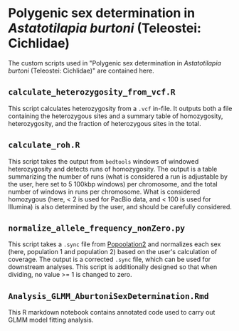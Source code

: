 # Polygenic sex determination in *Astatotilapia burtoni* (Teleostei: Cichlidae)

The custom scripts used in "Polygenic sex determination in *Astatotilapia burtoni* (Teleostei: Cichlidae)" are contained here.

## `calculate_heterozygosity_from_vcf.R`
   
This script calculates heterozygosity from a `.vcf` in-file. It outputs both a file containing the heterozygous sites and a summary table of homozygosity, heterozygosity, and the fraction of heterozygous sites in the total. 

## `calculate_roh.R`
   
This script takes the output from `bedtools` windows of windowed heterozygosity and detects runs of homozygosity. The output is a table summarizing the number of runs (what is considered a run is adjustable by the user, here set to 5 100kbp windows) per chromosome, and the total number of windows in runs per chromosome. What is considered homozygous (here, < 2 is used for PacBio data, and < 100 is used for Illumina) is also determined by the user, and should be carefully considered. 

## `normalize_allele_frequency_nonZero.py`
   
This script takes a `.sync` file from [Popoolation2](https://academic.oup.com/bioinformatics/article/27/24/3435/306737) and normalizes each sex (here, population 1 and population 2) based on the user's calculation of coverage. The output is a corrected `.sync` file, which can be used for downstream analyses. This script is additionally designed so that when dividing, no value >= 1 is changed to zero. 

## `Analysis_GLMM_AburtoniSexDetermination.Rmd`

This R markdown notebook contains annotated code used to carry out GLMM model fitting analysis.

